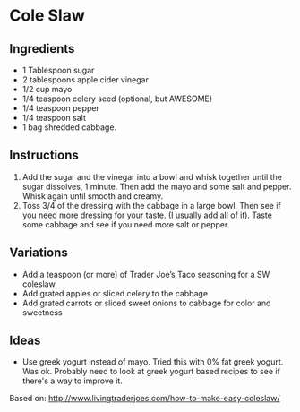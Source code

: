 # Cole Slaw

## Ingredients
- 1 Tablespoon sugar
- 2 tablespoons apple cider vinegar
- 1/2 cup mayo
- 1/4 teaspoon celery seed (optional, but AWESOME)
- 1/4 teaspoon pepper
- 1/4 teaspoon salt
- 1 bag shredded cabbage.

## Instructions
1. Add the sugar and the vinegar into a bowl and whisk together until the sugar dissolves, 1 minute. Then add the mayo and some salt and pepper. Whisk again until smooth and creamy.
1. Toss 3/4 of the dressing with the cabbage in a large bowl.  Then see if you need more dressing for your taste. (I usually add all of it). Taste some cabbage and see if you need more salt or pepper.

## Variations 
- Add a teaspoon (or more) of Trader Joe’s Taco seasoning for a SW coleslaw
- Add grated apples or sliced celery to the cabbage
- Add grated carrots or sliced sweet onions to cabbage for color and sweetness

## Ideas
- Use greek yogurt instead of mayo. Tried this with 0% fat greek yogurt. Was ok. Probably need to look at greek yogurt based recipes to see if there's a way to improve it.

Based on: http://www.livingtraderjoes.com/how-to-make-easy-coleslaw/
